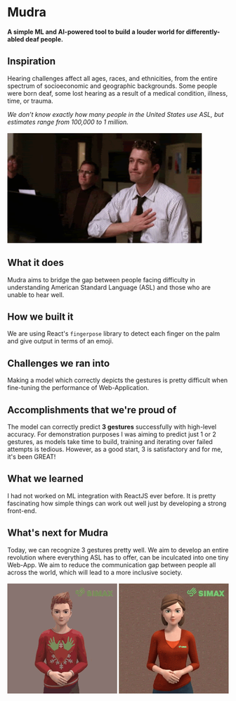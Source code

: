 # Mudra

**A simple ML and AI-powered tool to build a louder world for differently-abled deaf people.**

## Inspiration
Hearing challenges affect all ages, races, and ethnicities, from the entire spectrum of socioeconomic and geographic backgrounds. Some people were born deaf, some lost hearing as a result of a medical condition, illness, time, or trauma.

*We don’t know exactly how many people in the United States use ASL, but estimates range from 100,000 to 1 million.*
<br/><br/>
<img src = "assets/hands-waving.gif" style="height:250px;" />

## What it does
Mudra aims to bridge the gap between people facing difficulty in understanding American Standard Language (ASL) and those who are unable to hear well.

## How we built it
We are using React's `fingerpose` library to detect each finger on the palm and give output in terms of an emoji.

## Challenges we ran into
Making a model which correctly depicts the gestures is pretty difficult when fine-tuning the performance of Web-Application.

## Accomplishments that we're proud of
The model can correctly predict **3 gestures** successfully with high-level accuracy.
For demonstration purposes I was aiming to predict just 1 or 2 gestures, as models take time to build, training and iterating over failed attempts is tedious.
However, as a good start, 3 is satisfactory and for me, it's been GREAT!

## What we learned
I had not worked on ML integration with ReactJS ever before. It is pretty fascinating how simple things can work out well just by developing a strong front-end.

## What's next for Mudra
Today, we can recognize 3 gestures pretty well. We aim to develop an entire revolution where everything ASL has to offer, can be inculcated into one tiny Web-App. We aim to reduce the communication gap between people all across the world, which will lead to a more inclusive society.
<br/><br/>
<img src = "assets/christmas.gif" style="height:250px;" />
<img src = "assets/ily.gif" style="height:250px;" />